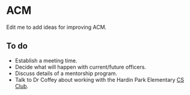 # ACM

Edit me to add ideas for improving ACM.

## To do

- Establish a meeting time.
- Decide what will happen with current/future officers.
- Discuss details of a mentorship program.
- Talk to Dr Coffey about working with the Hardin Park Elementary [CS Club](http://craig-marze-d.wataugasd.hpes.schoolfusion.us/modules/groups/integrated_home.phtml?gid=4376789).
